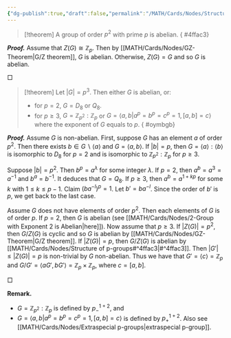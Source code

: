 ```yaml
---
{"dg-publish":true,"draft":false,"permalink":"/MATH/Cards/Nodes/Structure of p-groups/","dgPassFrontmatter":true}
---
```



> [!theorem]
> A group of order $p^2$ with prime $p$ is abelian.
{ #4ffac3}


**_Proof._**
Assume that $Z(G)\cong \mathbb{Z}_p$. Then by [[MATH/Cards/Nodes/GZ-Theorem\|G/Z theorem]], $G$ is abelian. Otherwise, $Z(G)=G$ and so $G$ is abelian.
<p align="left">□</p>

> [!theorem]
> Let $|G|=p^3$. Then either $G$ is abelian, or:
> - for $p=2$, $G=D_8$ or $Q_8$.
> - for $p\geq 3$, $G=\mathbb{Z}_{p^2}{:}\mathbb{Z}_p$ or $G=\langle a,b|a^p=b^p=c^p=1,[a,b]=c\rangle$ where the exponent of $G$ equals to $p$.
{ #oymbgb}


**_Proof._**
Assume $G$ is non-abelian. First, suppose $G$ has an element $a$ of order $p^2$. Then there exists $b\in G\backslash\langle a\rangle$ and $G=\langle a,b\rangle$. If $|b|=p$, then $G=\langle a\rangle:\langle b\rangle$ is isomorphic to $D_8$ for $p=2$ and is isomorphic to $\mathbb{Z}_{p^2}{:}\mathbb{Z}_p$ for $p\geq 3$. 

Suppose $|b|=p^2$. Then $b^p=a^\lambda$ for some integer $\lambda$. If $p=2$, then $a^b=a^3=a^{-1}$ and $b^a=b^{-1}$. It deduces that $G=Q_8$. If $p\geqslant 3$, then $a^b=a^{1+kp}$ for some $k$ with $1\leqslant k\leqslant p-1$. Claim $(ba^{-l})^p=1$. Let $b'=ba^{-l}$. Since the order of $b'$ is $p$, we get back to the last case. 

Assume $G$ does not have elements of order $p^2$. Then each elements of $G$ is of order $p$. If $p=2$, then $G$ is abelian (see [[MATH/Cards/Nodes/2-Group with Exponent 2 is Abelian\|here]]). Now assume that $p\geqslant 3$. If $|Z(G)|=p^2$, then $G/Z(G)$ is cyclic and so $G$ is abelian by [[MATH/Cards/Nodes/GZ-Theorem\|G/Z theorem]]. If $|Z(G)|=p$, then $G/Z(G)$ is abelian by [[MATH/Cards/Nodes/Structure of p-groups#^4ffac3\|#^4ffac3]]. Then $|G'|\leqslant |Z(G)|=p$ is non-trivial by $G$ non-abelian. Thus we have that $G'=\langle c\rangle=\mathbb{Z}_p$ and $G/G'=\langle aG',bG'\rangle = \mathbb{Z}_p\times \mathbb{Z}_p$, where $c=[a,b]$. 
<p align="left">□</p>

**Remark.** 
- $G=\mathbb{Z}_{p^2}{:}\mathbb{Z}_p$ is defined by $p^{1+2}_{-}$, and
- $G=\langle a,b|a^p=b^p=c^p=1,[a,b]=c\rangle$ is defined by $p^{1+2}_{+}$. Also see [[MATH/Cards/Nodes/Extraspecial p-groups\|extraspecial p-group]].
